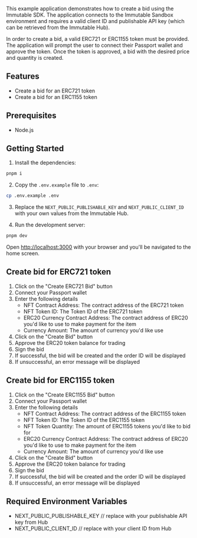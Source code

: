 This example application demonstrates how to create a bid using the Immutable SDK. The application connects to the Immutable Sandbox environment and requires a valid client ID and publishable API key (which can be retrieved from the Immutable Hub).

In order to create a bid, a valid ERC721 or ERC1155 token must be provided. The application will prompt the user to connect their Passport wallet and approve the token. Once the token is approved, a bid with the desired price and quantity is created.

## Features
- Create a bid for an ERC721 token
- Create a bid for an ERC1155 token

## Prerequisites
- Node.js

## Getting Started
1. Install the dependencies:

```bash
pnpm i
```

2. Copy the `.env.example` file to `.env`:

```bash
cp .env.example .env
```

3. Replace the `NEXT_PUBLIC_PUBLISHABLE_KEY` and `NEXT_PUBLIC_CLIENT_ID` with your own values from the Immutable Hub.


4. Run the development server:

```bash
pnpm dev
```

Open [http://localhost:3000](http://localhost:3000) with your browser and you'll be navigated to the home screen.

## Create bid for ERC721 token
1. Click on the "Create ERC721 Bid" button
2. Connect your Passport wallet
3. Enter the following details
   - NFT Contract Address: The contract address of the ERC721 token
   - NFT Token ID: The Token ID of the ERC721 token
   - ERC20 Currency Contract Address: The contract address of ERC20 you'd like to use to make payment for the item
   - Currency Amount: The amount of currency you'd like use
4. Click on the "Create Bid" button
5. Approve the ERC20 token balance for trading
6. Sign the bid
7. If successful, the bid will be created and the order ID will be displayed
8. If unsuccessful, an error message will be displayed

## Create bid for ERC1155 token
1. Click on the "Create ERC1155 Bid" button
2. Connect your Passport wallet
3. Enter the following details
    - NFT Contract Address: The contract address of the ERC1155 token
    - NFT Token ID: The Token ID of the ERC1155 token
    - NFT Token Quantity: The amount of ERC1155 tokens you'd like to bid for
    - ERC20 Currency Contract Address: The contract address of ERC20 you'd like to use to make payment for the item
    - Currency Amount: The amount of currency you'd like use
4. Click on the "Create Bid" button
5. Approve the ERC20 token balance for trading
6. Sign the bid
7. If successful, the bid will be created and the order ID will be displayed
8. If unsuccessful, an error message will be displayed

## Required Environment Variables

- NEXT_PUBLIC_PUBLISHABLE_KEY // replace with your publishable API key from Hub
- NEXT_PUBLIC_CLIENT_ID // replace with your client ID from Hub
